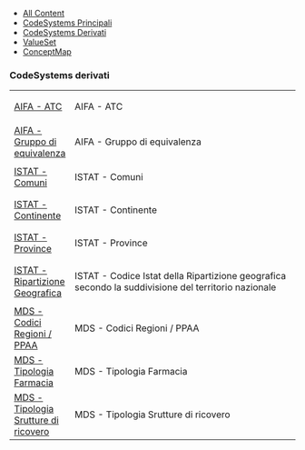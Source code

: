 <style>
  /* Style the tab content */
  .tabcontent {
    display: none;
  }
</style>
<ul class="nav nav-tabs">
  <li id="l1" class="nav-item">
    <a class="nav-link" aria-current="page" href="./artifacts.html">All Content</a>
  </li>
  <li  id="l2" class="nav-item">
    <a class="nav-link" href="./principalCodesystem.html">CodeSystems Principali</a>
  </li>
  <li id="l3" class="nav-item active">
    <a class="nav-link" href="./anotherCodesystem.html">CodeSystems Derivati</a>
  </li>
  <li id="l4" class="nav-item">
    <a class="nav-link" href="./allValueset.html">ValueSet</a>
  </li>
  <li id="l5" class="nav-item">
    <a class="nav-link" href="./allConceptmap.html">ConceptMap</a>
  </li>
</ul>



  <h3>CodeSystems derivati</h3>
  <table class="table table-hover table-bordered table-sm">
  <col style="width:20%" />
  <tbody>
    <tr>
      <td style="column-width:30%">
        <a href="CodeSystem-aifa-atc.html" title="CodeSystem/aifa-atc">AIFA - ATC</a>
      </td>
      <td>
        <p>AIFA - ATC</p>
      </td>
    </tr>
    <tr>
      <td style="column-width:30%">
        <a href="CodeSystem-aifa-gruppo-equivalenza.html" title="CodeSystem/aifa-gruppo-equivalenza">AIFA - Gruppo di equivalenza</a>
      </td>
      <td>
        <p>AIFA - Gruppo di equivalenza</p>
      </td>
    </tr>
    <tr>
      <td style="column-width:30%">
        <a href="CodeSystem-istat-comuni.html" title="CodeSystem/istat-comuni">ISTAT - Comuni</a>
      </td>
      <td>
        <p>ISTAT - Comuni</p>
      </td>
    </tr>
    <tr>
      <td style="column-width:30%">
        <a href="CodeSystem-istat-continente.html" title="CodeSystem/istat-continente">ISTAT - Continente</a>
      </td>
      <td>
        <p>ISTAT - Continente</p>
      </td>
    </tr>
    <tr>
      <td style="column-width:30%">
        <a href="CodeSystem-province-istat.html" title="CodeSystem/province-istat">ISTAT - Province</a>
      </td>
      <td>
        <p>ISTAT - Province</p>
      </td>
    </tr>
    <tr>
      <td style="column-width:30%">
        <a href="CodeSystem-istat-ripartizione-geografica.html" title="CodeSystem/istat-ripartizione-geografica">ISTAT - Ripartizione Geografica</a>
      </td>
      <td>
        <p>ISTAT - Codice Istat della Ripartizione geografica secondo la suddivisione del territorio nazionale</p>
      </td>
    </tr>
    <tr>
      <td style="column-width:30%">
        <a href="CodeSystem-minsan-regione.html" title="CodeSystem/minsan-regione">MDS - Codici Regioni / PPAA</a>
      </td>
      <td>
        <p>MDS - Codici Regioni / PPAA</p>
      </td>
    </tr>
    <tr>
      <td style="column-width:30%">
        <a href="CodeSystem-mds-tipologia-farmacia.html" title="CodeSystem/mds-tipologia-farmacia">MDS - Tipologia Farmacia</a>
      </td>
      <td>
        <p>MDS - Tipologia Farmacia</p>
      </td>
    </tr>
    <tr>
      <td style="column-width:30%">
        <a href="CodeSystem-mds-tipo-struttura.html" title="CodeSystem/mds-tipo-struttura">MDS - Tipologia Srutture di ricovero</a>
      </td>
      <td>
        <p>MDS - Tipologia Srutture di ricovero</p>
      </td>
    </tr>
  </tbody>
</table>
